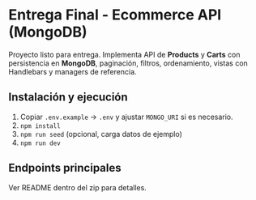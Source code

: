 # Entrega Final - Ecommerce API (MongoDB)

Proyecto listo para entrega. Implementa API de **Products** y **Carts** con persistencia en **MongoDB**, paginación, filtros, ordenamiento, vistas con Handlebars y managers de referencia.

## Instalación y ejecución
1. Copiar `.env.example` -> `.env` y ajustar `MONGO_URI` si es necesario.
2. `npm install`
3. `npm run seed` (opcional, carga datos de ejemplo)
4. `npm run dev`

## Endpoints principales
Ver README dentro del zip para detalles.
